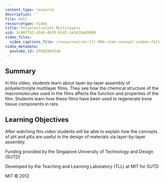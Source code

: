 ```yaml
---
content_type: resource
description: ''
file: null
resourcetype: Video
title: Polyelectrolyte Multilayers
uid: 3c00f702-d5db-d670-b145-1e542ba85980
video_files:
  video_captions_file: /resources/res-tll-004-stem-concept-videos-fall-2013/videos/structure-function-properties/polyelectrolyte-multilayers/Of68ZXH35o0.vtt
video_metadata:
  youtube_id: Of68ZXH35o0
---
```


Summary
-------

In this video, students learn about layer-by-layer assembly of polyelectrolyte multilayer films. They see how the chemical structure of the macromolecules used in the films affects the function and properties of the film. Students learn how these films have been used to regenerate bone tissue components in rats.

Learning Objectives
-------------------

After watching this video students will be able to explain how the concepts of pH and pKa are useful in the design of materials via layer-by-layer assembly.

Funding provided by the Singapore University of Technology and Design (SUTD)

Developed by the Teaching and Learning Laboratory (TLL) at MIT for SUTD

MIT © 2012